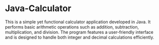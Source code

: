 # Java-Calculator
This is a simple yet functional calculator application developed in Java. It performs basic arithmetic operations such as addition, subtraction, multiplication, and division. The program features a user-friendly interface and is designed to handle both integer and decimal calculations efficiently.
